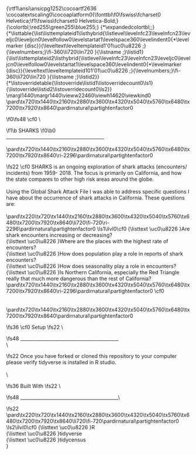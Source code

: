 {\rtf1\ansi\ansicpg1252\cocoartf2636
\cocoatextscaling0\cocoaplatform0{\fonttbl\f0\fswiss\fcharset0 Helvetica;\f1\fswiss\fcharset0 Helvetica-Bold;}
{\colortbl;\red255\green255\blue255;}
{\*\expandedcolortbl;;}
{\*\listtable{\list\listtemplateid1\listhybrid{\listlevel\levelnfc23\levelnfcn23\leveljc0\leveljcn0\levelfollow0\levelstartat1\levelspace360\levelindent0{\*\levelmarker \{disc\}}{\leveltext\leveltemplateid1\'01\uc0\u8226 ;}{\levelnumbers;}\fi-360\li720\lin720 }{\listname ;}\listid1}
{\list\listtemplateid2\listhybrid{\listlevel\levelnfc23\levelnfcn23\leveljc0\leveljcn0\levelfollow0\levelstartat1\levelspace360\levelindent0{\*\levelmarker \{disc\}}{\leveltext\leveltemplateid101\'01\uc0\u8226 ;}{\levelnumbers;}\fi-360\li720\lin720 }{\listname ;}\listid2}}
{\*\listoverridetable{\listoverride\listid1\listoverridecount0\ls1}{\listoverride\listid2\listoverridecount0\ls2}}
\margl1440\margr1440\vieww22460\viewh14620\viewkind0
\pard\tx720\tx1440\tx2160\tx2880\tx3600\tx4320\tx5040\tx5760\tx6480\tx7200\tx7920\tx8640\pardirnatural\partightenfactor0

\f0\fs48 \cf0 \

\f1\b SHARKS
\f0\b0 \
__________________________________________\
\
\pard\tx720\tx1440\tx2160\tx2880\tx3600\tx4320\tx5040\tx5760\tx6480\tx7200\tx7920\tx8640\ri-2296\pardirnatural\partightenfactor0

\fs22 \cf0 SHARKS is an ongoing exploration of shark attacks (encounters/ incidents) from 1959- 2018. The focus is primarily on California, and how the state compares to other high risk areas around the globe. \
\
Using the Global Shark Attack File I was able to address specific questions I have about the occurrence of shark attacks in California. These questions are:\
\
\pard\tx220\tx720\tx1440\tx2160\tx2880\tx3600\tx4320\tx5040\tx5760\tx6480\tx7200\tx7920\tx8640\li720\fi-720\ri-2296\pardirnatural\partightenfactor0
\ls1\ilvl0\cf0 {\listtext	\uc0\u8226 	}Are shark encounters increasing or decreasing?\
{\listtext	\uc0\u8226 	}Where are the places with the highest rate of encounters?\
{\listtext	\uc0\u8226 	}How does population play a role in reports of shark encounters?\
{\listtext	\uc0\u8226 	}How does seasonality play a role in encounters?\
{\listtext	\uc0\u8226 	}Is Northern California, especially the Red Triangle really that much more dangerous than the rest of California?\
\pard\tx720\tx1440\tx2160\tx2880\tx3600\tx4320\tx5040\tx5760\tx6480\tx7200\tx7920\tx8640\ri-2296\pardirnatural\partightenfactor0
\cf0 \
\
\
\pard\tx720\tx1440\tx2160\tx2880\tx3600\tx4320\tx5040\tx5760\tx6480\tx7200\tx7920\tx8640\pardirnatural\partightenfactor0

\fs36 \cf0 Setup
\fs22 \

\fs48 __________________________________________\
\

\fs22 Once you have forked or cloned this repository to your computer please verify tidyverse is installed in R studio. \
\
\

\fs36 Built With
\fs22 \

\fs48 __________________________________________\

\fs22 \
\pard\tx220\tx720\tx1440\tx2160\tx2880\tx3600\tx4320\tx5040\tx5760\tx6480\tx7200\tx7920\tx8640\li720\fi-720\pardirnatural\partightenfactor0
\ls2\ilvl0\cf0 {\listtext	\uc0\u8226 	}R\
{\listtext	\uc0\u8226 	}tidyverse\
{\listtext	\uc0\u8226 	}tidycensus\
}